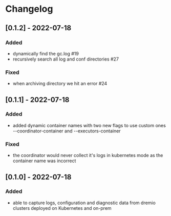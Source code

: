# Changelog

## [0.1.2] - 2022-07-18
### Added
- dynamically find the gc.log #19
- recursively search all log and conf directories #27
### Fixed
- when archiving directory we hit an error #24

## [0.1.1] - 2022-07-18
### Added
- added dynamic container names with two new flags to use custom ones --coordinator-container and --executors-container
### Fixed
- the coordinator would never collect it's logs in kubernetes mode as the container name was incorrect

## [0.1.0] - 2022-07-18
### Added
- able to capture logs, configuration and diagnostic data from dremio clusters deployed on Kubernetes and on-prem
